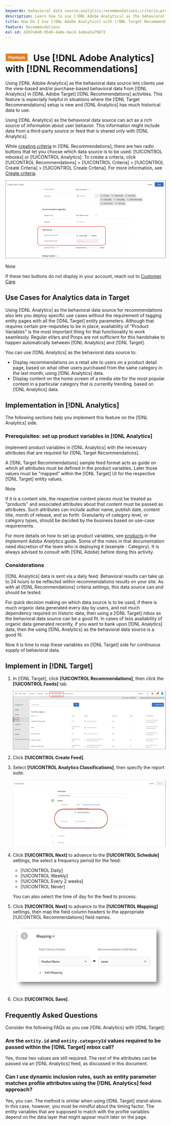 ```yaml
---
keywords: behavioral data source;analytics;recommendations;criteria;product variables
description: Learn how to use [!DNL Adobe Analytics] as the behavioral data source to use the view-based and/or purchase-based behavioral data from [!DNL Analytics] in [!DNL Target Recommendations].
title: How Do I Use [!DNL Adobe Analytics] with [!DNL Target Recommendations]?
feature: Recommendations
exl-id: d2b7e840-9546-4a8e-bec4-1ebea5a79672
---
```

# ![PREMIUM](/help/main/assets/premium.png) Use [!DNL Adobe Analytics] with [!DNL Recommendations]

Using [!DNL Adobe Analytics] as the behavioral data source lets clients use the view-based and/or purchase-based behavioral data from [!DNL Analytics] in [!DNL Adobe Target] [!DNL Recommendations] activities. This feature is especially helpful in situations where the [!DNL Target Recommendations] setup is new and [!DNL Analytics] has much historical data to use.

Using [!DNL Analytics] as the behavioral data source can act as a rich source of information about user behavior. This information might include data from a third-party source or feed that is shared only with [!DNL Analytics].

While [creating criteria](/help/main/c-recommendations/c-algorithms/create-new-algorithm.md) in [!DNL Recommendations], there are two radio buttons that let you choose which data source is to be used: [!UICONTROL mboxes] or [!UICONTROL Analytics]. To create a criteria, click [!UICONTROL Recommendations] > [!UICONTROL Criteria] > [!UICONTROL Create Criteria] > [!UICONTROL Create Criteria]. For more information, see [Create criteria](/help/main/c-recommendations/c-algorithms/create-new-algorithm.md).

![Behavioral data source buttons](assets/behavioral-data-source.png)

>[!NOTE]
>
>If these two buttons do not display in your account, reach out to [Customer Care](/help/main/cmp-resources-and-contact-information.md#reference_ACA3391A00EF467B87930A450050077C).

## Use Cases for Analytics data in Target

Using [!DNL Analytics] as the behavioral data source for recommendations also lets you deploy specific use cases without the requirement of tagging entity pages with all the [!DNL Target] entity parameters. Although that requires certain pre-requisites to be in place, availability of "Product Variables" is the most important thing for that functionality to work seamlessly. Regular eVars and Props are not sufficient for this handshake to happen automatically between [!DNL Analytics] and [!DNL Target].

You can use [!DNL Analytics] as the behavioral data source to:

* Display recommendations on a retail site to users on a product detail page, based on what other users purchased from the same category in the last month, using [!DNL Analytics] data.
* Display content on the home screen of a media site for the most popular content in a particular category that is currently trending, based on [!DNL Analytics] data.

## Implementation in [!DNL Analytics]

The following sections help you implement this feature on the [!DNL Analytics] side.

### Prerequisites: set up product variables in [!DNL Analytics]

Implement product variables in [!DNL Analytics] with the necessary attributes that are required for [!DNL Target Recommendations]. 

A [!DNL Target Recommendations] sample feed format acts as guide on which all attributes must be defined in the product variables. Later those values must be "mapped" within the [!DNL Target] UI for the respective [!DNL Target] entity values.

>[!NOTE]
>
>If it is a content site, the respective content pieces must be treated as "products" and associated attributes about that content must be passed as attributes. Such attributes can include author name, publish date, content title, month of release, and so forth. Granularity of category level, or category types, should be decided by the business based on use-case requirements.
  
For more details on how to set up product variables, see [products](https://experienceleague.adobe.com/docs/analytics/implementation/vars/page-vars/products.html) in the *Implement Adobe Analytics* guide. Some of the notes in that documentation need discretion of the team who is deploying it (example : Category). It is always advised to consult with [!DNL Adobe] before doing this activity.

### Considerations

[!DNL Analytics] data is sent via a daily feed. Behavioral results can take up to 24 hours to be reflected within recommendations results on your site. As with all [!DNL Recommendations] criteria settings, this data source can and should be tested.

For quick decision making on which data source is to be used, if there is much organic data generated every day by users, and not much dependency required on historic data, then using a [!DNL Target] mbox as the behavioral data source can be a good fit. In cases of less availability of organic data generated recently, if you want to bank upon [!DNL Analytics] data, then the using [!DNL Analytics] as the behavioral data source is a good fit.

Now it is time to map these variables on [!DNL Target] side for continuous supply of behavioral data.

## Implement in [!DNL Target]

1. In [!DNL Target], click **[!UICONTROL Recommendations]**, then click the **[!UICONTROL Feeds]** tab.

   ![Feeds](/help/main/c-recommendations/c-algorithms/assets/feeds-tab.png)

1. Click **[!UICONTROL Create Feed]**.

1. Select **[!UICONTROL Analytics Classifications]**, then specify the report suite.

   ![Analytics Classifications option](/help/main/c-recommendations/c-algorithms/assets/analytics-classifications.png)

1. Click **[!UICONTROL Next]** to advance to the **[!UICONTROL Schedule]** settings, the select a frequency period for the feed:

   * [!UICONTROL Daily]
   * [!UICONTROL Weekly]
   * [!UICONTROL Every 2 weeks]
   * [!UICONTROL Never]

   You can also select the time of day for the feed to process.

1. Click **[!UICONTROL Next]** to advance to the  **[!UICONTROL Mapping]** settings, then map the field column headers to the appropriate [!UICONTROL Recommendations] field names.

   ![Mapping section](/help/main/c-recommendations/c-algorithms/assets/mapping.png)

1. Click **[!UICONTROL Save]**.

## Frequently Asked Questions

Consider the following FAQs as you use [!DNL Analytics] with [!DNL Target]:

### Are the `entity.id` and `entity.categoryId` values required to be passed within the [!DNL Target] mbox call?

Yes, those two values are still required. The rest of the attributes can be passed via an [!DNL Analytics] feed, as discussed in this document.

### Can I use dynamic inclusion rules, such as entity parameter matches profile attributes using the [!DNL Analytics] feed approach?

Yes, you can. The method is similar when using [!DNL Target] stand-alone. In this case, however, you must be mindful about the timing factor. The entity variables that are supposed to match with the profile variables depend on the data layer that might appear much later on the page.
